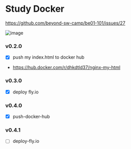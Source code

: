 # Study Docker

https://github.com/beyond-sw-camp/be01-101/issues/27

![image](https://github.com/dhkdtld37/docker-nginx/assets/149128094/083781d0-8b28-43a8-8a5b-ea882f5b3531)


### v0.2.0
- [x] push my index.html to docker hub
- https://hub.docker.com/r/dhkdtld37/nginx-my-html


### v0.3.0
- [x] deploy fly.io


### v0.4.0
- [x] push-docker-hub

### v0.4.1
- [ ] deploy-fly.io


